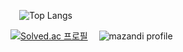 <!--
**yonghwane/yonghwane** is a ✨ _special_ ✨ repository because its `README.md` (this file) appears on your GitHub profile.

Here are some ideas to get you started:

- 🔭 I’m currently working on ...
- 🌱 I’m currently learning ...
- 👯 I’m looking to collaborate on ...
- 🤔 I’m looking for help with ...
- 💬 Ask me about ...
- 📫 How to reach me: ...
- 😄 Pronouns: ...
- ⚡ Fun fact: ...
-->



 ![Top Langs](https://github-readme-stats.vercel.app/api/top-langs/?username=Seophoon&layout=compact)

[![Solved.ac 프로필](http://mazassumnida.wtf/api/v2/generate_badge?boj=yonghwane135)](https://solved.ac/ytlsgnstjq)
 ![mazandi profile](http://mazandi.herokuapp.com/api?handle=yonghwane135&theme=warm)
